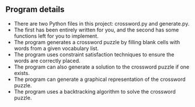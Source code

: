 ## Program details
- There are two Python files in this project: crossword.py and generate.py. 
- The first has been entirely written for you, and the second has some functions left for you to implement. 
- The program generates a crossword puzzle by filling blank cells with words from a given vocabulary list. 
- The program uses constraint satisfaction techniques to ensure the words are correctly placed. 
- The program can also generate a solution to the crossword puzzle if one exists.
- The program can generate a graphical representation of the crossword puzzle. 
- The program uses a backtracking algorithm to solve the crossword puzzle. 

